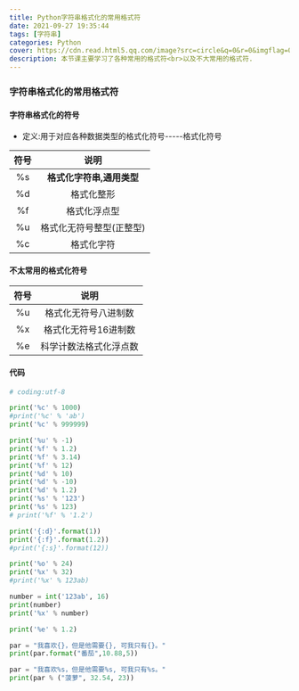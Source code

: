```yaml
---
title: Python字符串格式化的常用格式符
date: 2021-09-27 19:35:44
tags: [字符串]
categories: Python
cover: https://cdn.read.html5.qq.com/image?src=circle&q=0&r=0&imgflag=0&cdn_cache=1800&w=0&h=0&imageUrl=https://learnonly-7.oss-cn-qingdao.aliyuncs.com/2021-9-27/4.jpg
description: 本节课主要学习了各种常用的格式符<br>以及不大常用的格式符.
---
```


### 字符串格式化的常用格式符

#### 字符串格式化的符号

- 定义:用于对应各种数据类型的格式化符号-----格式化符号

| 符号 |           说明            |
| :--: | :-----------------------: |
|  %s  | **格式化字符串,通用类型** |
|  %d  |        格式化整形         |
|  %f  |       格式化浮点型        |
|  %u  | 格式化无符号整型(正整型)  |
|  %c  |        格式化字符         |

#### 不太常用的格式化符号

| 符号 |          说明          |
| :--: | :--------------------: |
|  %u  |  格式化无符号八进制数  |
|  %x  |  格式化无符号16进制数  |
|  %e  | 科学计数法格式化浮点数 |

#### 代码

```python
# coding:utf-8

print('%c' % 1000)
#print('%c' % 'ab')
print('%c' % 999999)

print('%u' % -1)
print('%f' % 1.2)
print('%f' % 3.14)
print('%f' % 12)
print('%d' % 10)
print('%d' % -10)
print('%d' % 1.2)
print('%s' % '123')
print('%s' % 123)
# print('%f' % '1.2')

print('{:d}'.format(1))
print('{:f}'.format(1.2))
#print('{:s}'.format(12))

print('%o' % 24)
print('%x' % 32)
#print('%x' % 123ab)

number = int('123ab', 16)
print(number)
print('%x' % number)

print('%e' % 1.2)

par = "我喜欢{}，但是他需要{}, 可我只有{}。"
print(par.format("番茄",10.88,5))

par = "我喜欢%s，但是他需要%s, 可我只有%s。"
print(par % ("菠萝", 32.54, 23))

```
